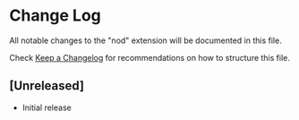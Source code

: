 # Change Log

All notable changes to the "nod" extension will be documented in this file.

Check [Keep a Changelog](http://keepachangelog.com/) for recommendations on how to structure this file.

## [Unreleased]

- Initial release
